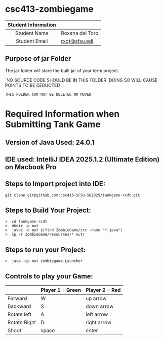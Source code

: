 # csc413-zombiegame


| Student Information |                 |
|:-------------------:|-----------------|
|  Student Name       | Roxana del Toro |
|  Student Email      | rxdt@sfsu.edi   |


## Purpose of jar Folder 
The jar folder will store the built jar of your term project.

`NO SOURCE CODE SHOULD BE IN THIS FOLDER. DOING SO WILL CAUSE POINTS TO BE DEDUCTED

`THIS FOLDER CAN NOT BE DELETED OR MOVED`

# Required Information when Submitting Tank Game

## Version of Java Used: 24.0.1

## IDE used: IntelliJ IDEA 2025.1.2 (Ultimate Edition) on Macbook Pro

## Steps to Import project into IDE:
`git clone git@github.com:csc413-SFSU-SU2025/tankgame-rxdt.git`

## Steps to Build Your Project:
```
>  cd tankgame-rxdt
>  mkdir -p out
>  javac -d out $(find ZombieGame/src -name "*.java")
>  cp -r ZombieGame/resources/* out/
```
 
## Steps to run your Project:
```
>  java -cp out zombiegame.Launcher
```

## Controls to play your Game:

|               | Player 1 - Green | Player 2 - Red |
|---------------|------------------|--------------|
|  Forward      | W                | up arrow     |
|  Backward     | S                | down arrow   |
|  Rotate left  | A                | left arrow   |
|  Rotate Right | D                | right arrow  |
|  Shoot        | space            | enter        |

<!-- You may add more controls if you need to. -->
